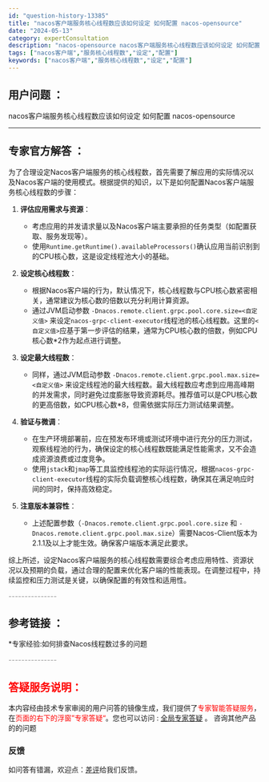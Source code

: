 ```yaml
---
id: "question-history-13385"
title: "nacos客户端服务核心线程数应该如何设定 如何配置 nacos-opensource"
date: "2024-05-13"
category: expertConsultation
description: "nacos-opensource nacos客户端服务核心线程数应该如何设定 如何配置"
tags: ["nacos客户端","服务核心线程数","设定","配置"]
keywords: ["nacos客户端","服务核心线程数","设定","配置"]
---
```


## 用户问题 ： 
 nacos客户端服务核心线程数应该如何设定 如何配置 nacos-opensource 

---------------
## 专家官方解答 ：

为了合理设定Nacos客户端服务的核心线程数，首先需要了解应用的实际情况以及Nacos客户端的使用模式。根据提供的知识，以下是如何配置Nacos客户端服务核心线程数的步骤：

1. **评估应用需求与资源**：
   - 考虑应用的并发请求量以及Nacos客户端主要承担的任务类型（如配置获取、服务发现等）。
   - 使用`Runtime.getRuntime().availableProcessors()`确认应用当前识别到的CPU核心数，这是设定线程池大小的基础。

2. **设定核心线程数**：
   - 根据Nacos客户端的行为，默认情况下，核心线程数与CPU核心数紧密相关，通常建议为核心数的倍数以充分利用计算资源。
   - 通过JVM启动参数 `-Dnacos.remote.client.grpc.pool.core.size=<自定义值>` 来设定`nacos-grpc-client-executor`线程池的核心线程数。这里的`<自定义值>`应基于第一步评估的结果，通常为CPU核心数的倍数，例如CPU核心数*2作为起点进行调整。

3. **设定最大线程数**：
   - 同样，通过JVM启动参数 `-Dnacos.remote.client.grpc.pool.max.size=<自定义值>` 来设定线程池的最大线程数。最大线程数应考虑到应用高峰期的并发需求，同时避免过度膨胀导致资源耗尽。推荐值可以是CPU核心数的更高倍数，如CPU核心数*8，但需依据实际压力测试结果调整。

4. **验证与微调**：
   - 在生产环境部署前，应在预发布环境或测试环境中进行充分的压力测试，观察线程池的行为，确保设定的核心线程数既能满足性能需求，又不会造成资源浪费或过度竞争。
   - 使用`jstack`和`jmap`等工具监控线程池的实际运行情况，根据`nacos-grpc-client-executor`线程的实际负载调整核心线程数，确保其在满足响应时间的同时，保持高效稳定。

5. **注意版本兼容性**：
   - 上述配置参数（`-Dnacos.remote.client.grpc.pool.core.size` 和 `-Dnacos.remote.client.grpc.pool.max.size`）需要Nacos-Client版本为2.1.1及以上才能生效。确保客户端版本满足此要求。

综上所述，设定Nacos客户端服务的核心线程数需要综合考虑应用特性、资源状况以及预期的负载，通过合理的配置来优化客户端的性能表现。在调整过程中，持续监控和压力测试是关键，以确保配置的有效性和适用性。


<font color="#949494">---------------</font> 


## 参考链接 ：

*专家经验:如何排查Nacos线程数过多的问题 


 <font color="#949494">---------------</font> 
 


## <font color="#FF0000">答疑服务说明：</font> 

本内容经由技术专家审阅的用户问答的镜像生成，我们提供了<font color="#FF0000">专家智能答疑服务</font>，在<font color="#FF0000">页面的右下的浮窗”专家答疑“</font>。您也可以访问 : [全局专家答疑](https://opensource.alibaba.com/chatBot) 。 咨询其他产品的的问题

### 反馈
如问答有错漏，欢迎点：[差评](https://ai.nacos.io/user/feedbackByEnhancerGradePOJOID?enhancerGradePOJOId=13397)给我们反馈。
